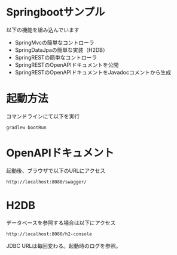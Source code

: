 # Springbootサンプル
以下の機能を組み込んでいます
* SpringMvcの簡単なコントローラ
* SpringDataJpaの簡単な実装（H2DB）
* SpringRESTの簡単なコントローラ
* SpringRESTのOpenAPIドキュメントを公開
* SpringRESTのOpenAPIドキュメントをJavadocコメントから生成

# 起動方法
コマンドラインにて以下を実行
```
gradlew bootRun
```

# OpenAPIドキュメント
起動後、ブラウザで以下のURLにアクセス
```
http://localhost:8080/swagger/
```

# H2DB
データベースを参照する場合は以下にアクセス
```
http://localhost:8080/h2-console
```
JDBC URLは毎回変わる。起動時のログを参照。
